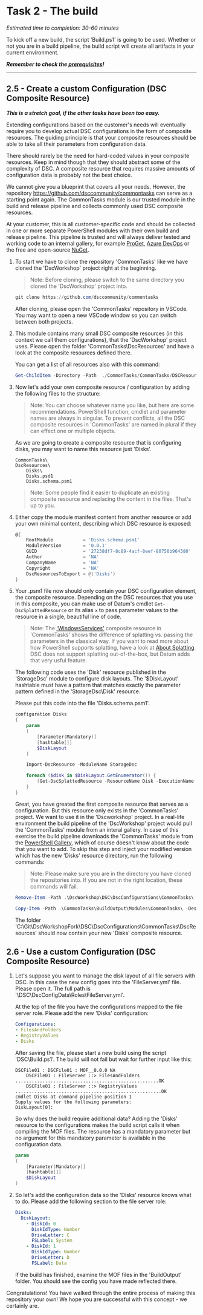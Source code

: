 # Task 2 - The build

*Estimated time to completion: 30-60 minutes*

To kick off a new build, the script 'Build.ps1' is going to be used. Whether or not you are in a build pipeline, the build script will create all artifacts in your current environment.

***Remember to check the [prerequisites](../CheckPrereq.ps1)!***

---

## 2.5 - Create a custom Configuration (DSC Composite Resource)

***This is a stretch goal, if the other tasks have been too easy.***

Extending configurations based on the customer's needs will eventually require you to develop actual DSC configurations in the form of composite resources. The guiding principle is that your composite resources should be able to take all their parameters from configuration data.

There should rarely be the need for hard-coded values in your composite resources. Keep in mind though that they should abstract some of the complexity of DSC. A composite resource that requires massive amounts of configuration data is probably not the best choice.

We cannot give you a blueprint that covers all your needs. However, the repository <https://github.com/dsccommunity/commontasks> can serve as a starting point again. The CommonTasks module is our trusted module in the build and release pipeline and collects commonly used DSC composite resources.

At your customer, this is all customer-specific code and should be collected in one or more separate PowerShell modules with their own build and release pipeline. This pipeline is trusted and will always deliver tested and working code to an internal gallery, for example [ProGet](https://inedo.com/proget), [Azure DevOps](https://dev.azure.com) or the free and open-source [NuGet](https://nuget.org).

1. To start we have to clone the repository 'CommonTasks' like we have cloned the 'DscWorkshop' project right at the beginning.

    > Note: Before cloning, please switch to the same directory you cloned the 'DscWorkshop' project into.

    ```powershell
    git clone https://github.com/dsccommunity/commontasks
    ```

    After cloning, please open the 'CommonTasks' repository in VSCode. You may want to open a new VSCode window so you can switch between both projects.

2. This module contains many small DSC composite resources (in this context we call them configurations), that the 'DscWorkshop' project uses. Please open the folder 'CommonTasks\DscResources' and have a look at the composite resources defined there.

    You can get a list of all resources also with this command:

    ```powershell
    Get-ChildItem -Directory -Path  ./CommonTasks/CommonTasks/DSCResources
    ```

3. Now let's add your own composite resource / configuration by adding the following files to the structure:

    > Note: You can choose whatever name you like, but here are some recommendations. PowerShell function, cmdlet and parameter names are always in singular. To prevent conflicts, all the DSC composite resources in 'CommonTasks' are named in plural if they can effect one or multiple objects.

    As we are going to create a composite resource that is configuring disks, you may want to name this resource just 'Disks'.

    ```code
    CommonTasks\
    DscResources\
        Disks\
        Disks.psd1
        Disks.schema.psm1
    ```

    > Note: Some people find it easier to duplicate an existing composite resource and replacing the content in the files. That's up to you.

4. Either copy the module manifest content from another resource or add your own minimal content, describing which DSC resource is exposed:

    ```powershell
    @{
        RootModule           = 'Disks.schema.psm1'
        ModuleVersion        = '0.0.1'
        GUID                 = '27238df7-8c89-4acf-8eef-80750b964380'
        Author               = 'NA'
        CompanyName          = 'NA'
        Copyright            = 'NA'
        DscResourcesToExport = @('Disks')
    }
    ```

5. Your .psm1 file now should only contain your DSC configuration element, the composite resource. Depending on the DSC resources that you use in this composite, you can make use of Datum's cmdlet ```Get-DscSplattedResource``` or its alias ```x``` to pass parameter values to the resource in a single, beautiful line of code.

    > Note: The ['WindowsServices'](https://github.com/dsccommunity/CommonTasks/blob/master/CommonTasks/DscResources/WindowsServices/WindowsServices.schema.psm1) composite resource in 'CommonTasks' shows the difference of splatting vs. passing the parameters in the classical way. If you want to read more about how PowerShell supports splatting, have a look at [About Splatting](https://docs.microsoft.com/en-us/powershell/module/microsoft.powershell.core/about/about_splatting?view=powershell-6). DSC does not support splatting out-of-the-box, but Datum adds that very usful feature.
   
    The following code uses the 'Disk' resource published in the 'StorageDsc' module to configure disk layouts. The '$DiskLayout' hashtable must have a pattern that matches exactly the parameter pattern defined in the 'StorageDsc\Disk' resource.

    Please put this code into the file 'Disks.schema.psm1'.

    ```powershell
    configuration Disks
    {
        param
        (
            [Parameter(Mandatory)]
            [hashtable[]]
            $DiskLayout
        )

        Import-DscResource -ModuleName StorageDsc

        foreach ($disk in $DiskLayout.GetEnumerator()) {
            (Get-DscSplattedResource -ResourceName Disk -ExecutionName $disk.DiskId -Properties $disk -NoInvoke).Invoke($disk)
        }
    }
    ```

    Great, you have greated the first composite resource that serves as a configuration. But this resource only exists in the 'CommonTasks' project. We want to use it in the 'Dscworkshop' project. In a real-life environment the build pipeline of the 'DscWorkshop' project would pull the 'CommonTasks' module from an interal gallery. In case of this exercise the build pipeline downloads the 'CommonTasks' module from the [PowerShell Gallery](https://www.powershellgallery.com/packages/CommonTasks), which of course doesn't know about the code that you want to add. To skip this step and inject your modified version which has the new 'Disks' resource directory, run the following commands:

    > Note: Please make sure you are in the directory you have cloned the repositories into. If you are not in the right location, these commands will fail.

    ```powershell
    Remove-Item -Path .\DscWorkshop\DSC\DscConfigurations\CommonTasks\ -Recurse -Force

    Copy-Item -Path .\CommonTasks\BuildOutput\Modules\CommonTasks\ -Destination .\DscWorkshop\DSC\DscConfigurations\ -Recurse
    ```
    The folder 'C:\Git\DscWorkshopFork\DSC\DscConfigurations\CommonTasks\DscResources' should now contain your new 'Disks' composite resource.


## 2.6 - Use a custom Configuration (DSC Composite Resource)
1. Let's suppose you want to manage the disk layout of all file servers with DSC. In this case the new config goes into the 'FileServer.yml' file. Please open it. The full path is '\DSC\DscConfigData\Roles\FileServer.yml'.

    At the top of the file you have the configurations mapped to the file server role. Please add the new 'Disks' configuration:

    ```yaml
    Configurations:
    - FilesAndFolders
    - RegistryValues
    - Disks
    ```

    After saving the file, please start a new build using the script 'DSC\Build.ps1'. The build will not fail but wait for further input like this:

    ```code
    DSCFile01 : DSCFile01 : MOF__0.0.0 NA
        DSCFile01 : FileServer ::> FilesAndFolders .....................................................OK
        DSCFile01 : FileServer ::> RegistryValues ......................................................OK
    cmdlet Disks at command pipeline position 1
    Supply values for the following parameters:
    DiskLayout[0]:
    ```

    So why does the build require additional data? Adding the 'Disks' resource to the configurations makes the build script calls it when compiling the MOF files. The resource has a mandatory parameter but no argument for this mandatory parameter is available in the configuration data.

    ```powershell
    param
    (
        [Parameter(Mandatory)]
        [hashtable[]]
        $DiskLayout
    )
    ```

2. So let's add the configuration data so the 'Disks' resource knows what to do. Please add the following section to the file server role:

    ```yaml
    Disks:
      DiskLayout:
        - DiskId: 0
          DiskIdType: Number
          DriveLetter: C
          FSLabel: System
        - DiskId: 1
          DiskIdType: Number
          DriveLetter: D
          FSLabel: Data
    ```

    If the build has finished, examine the MOF files in the 'BuildOutput' folder. You should see the config you have made reflected there.

Congratulations! You have walked through the entire process of making this repository your own! We hope you are successful with this concept - we certainly are.
